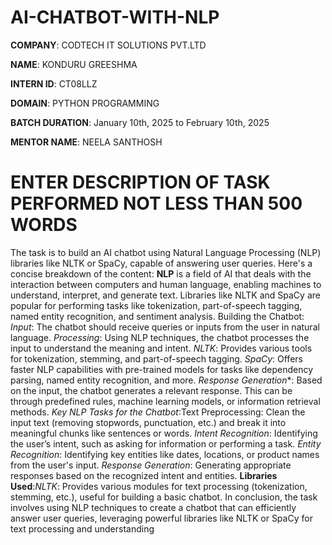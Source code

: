 # AI-CHATBOT-WITH-NLP

**COMPANY**: CODTECH IT SOLUTIONS PVT.LTD

**NAME**: KONDURU GREESHMA

**INTERN ID**: CT08LLZ

**DOMAIN**: PYTHON PROGRAMMING

**BATCH DURATION**: January 10th, 2025 to February 10th, 2025

**MENTOR NAME**: NEELA SANTHOSH

# ENTER DESCRIPTION OF TASK PERFORMED NOT LESS THAN 500 WORDS

The task is to build an AI chatbot using Natural Language Processing (NLP) libraries like NLTK or SpaCy, capable of answering user queries. Here's a concise breakdown of the content:
**NLP** is a field of AI that deals with the interaction between computers and human language, enabling machines to understand, interpret, and generate text.
Libraries like NLTK and SpaCy are popular for performing tasks like tokenization, part-of-speech tagging, named entity recognition, and sentiment analysis.
Building the Chatbot:
*Input*: The chatbot should receive queries or inputs from the user in natural language.
*Processing*: Using NLP techniques, the chatbot processes the input to understand the meaning and intent.
*NLTK*: Provides various tools for tokenization, stemming, and part-of-speech tagging.
*SpaCy*: Offers faster NLP capabilities with pre-trained models for tasks like dependency parsing, named entity recognition, and more.
*Response Generation**: Based on the input, the chatbot generates a relevant response. This can be through predefined rules, machine learning models, or information retrieval methods.
*Key NLP Tasks for the Chatbot*:Text Preprocessing: Clean the input text (removing stopwords, punctuation, etc.) and break it into meaningful chunks like sentences or words.
*Intent Recognition*: Identifying the user’s intent, such as asking for information or performing a task.
*Entity Recognition*: Identifying key entities like dates, locations, or product names from the user's input.
*Response Generation*: Generating appropriate responses based on the recognized intent and entities.
**Libraries Used**:*NLTK*: Provides various modules for text processing (tokenization, stemming, etc.), useful for building a basic chatbot.
In conclusion, the task involves using NLP techniques to create a chatbot that can efficiently answer user queries, leveraging powerful libraries like NLTK or SpaCy for text processing and understanding
